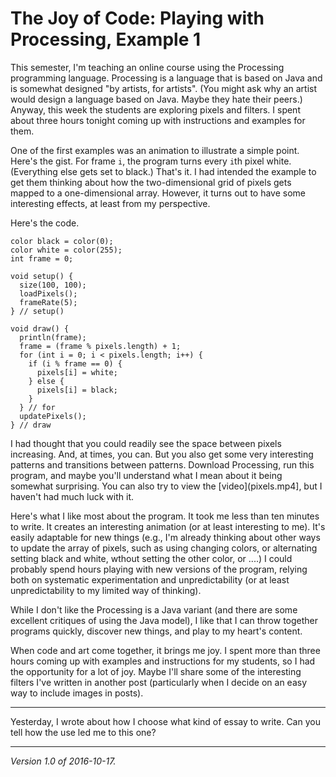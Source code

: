 The Joy of Code: Playing with Processing, Example 1
===================================================

This semester, I'm teaching an online course using the Processing
programming language.  Processing is a language that is based on Java
and is somewhat designed "by artists, for artists".  (You might ask
why an artist would design a language based on Java.  Maybe they hate
their peers.)  Anyway, this week the students are exploring pixels and
filters.  I spent about three hours tonight coming up with instructions
and examples for them.

One of the first examples was an animation to illustrate a simple point.
Here's the gist.  For frame `i`, the program turns every `i`th pixel
white.  (Everything else gets set to black.)  That's it.  I had intended
the example to get them thinking about how the two-dimensional grid
of pixels gets mapped to a one-dimensional array.  However, it turns
out to have some interesting effects, at least from my perspective.

Here's the code.

    color black = color(0);
    color white = color(255);
    int frame = 0;
    
    void setup() {
      size(100, 100);
      loadPixels();
      frameRate(5);
    } // setup()
    
    void draw() {
      println(frame);
      frame = (frame % pixels.length) + 1;
      for (int i = 0; i < pixels.length; i++) {
        if (i % frame == 0) {
          pixels[i] = white;
        } else {
          pixels[i] = black;
        }
      } // for
      updatePixels();
    } // draw

I had thought that you could readily see the space between pixels increasing.
And, at times, you can.  But you also get some very interesting
patterns and transitions between patterns.  Download Processing, run
this program, and maybe you'll understand what I mean about it being
somewhat surprising.  You can also try to view the [video](pixels.mp4],
but I haven't had much luck with it.

Here's what I like most about the program.  It took me less than ten
minutes to write.  It creates an interesting animation (or at least
interesting to me).  It's easily adaptable for new things (e.g.,
I'm already thinking about other ways to update the array of pixels,
such as using changing colors, or alternating setting black and white,
wthout setting the other color, or ....)  I could probably spend hours
playing with new versions of the program, relying both on systematic
experimentation and unpredictability (or at least unpredictability to
my limited way of thinking).

While I don't like the Processing is a Java variant (and there are
some excellent critiques of using the Java model), I like that I can
throw together programs quickly, discover new things, and play to my
heart's content.

When code and art come together, it brings me joy.  I spent more than
three hours coming up with examples and instructions for my students,
so I had the opportunity for a lot of joy.  Maybe I'll share some of
the interesting filters I've written in another post (particularly when
I decide on an easy way to include images in posts).

---

Yesterday, I wrote about how I choose what kind of essay to write.  Can
you tell how the use led me to this one?

---

*Version 1.0 of 2016-10-17.*

